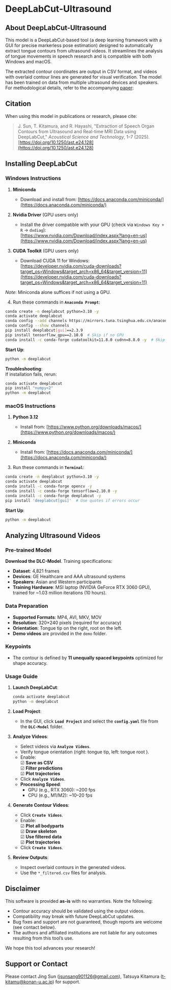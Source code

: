 # DeepLabCut-Ultrasound  

## About DeepLabCut-Ultrasound 
This model is a DeepLabCut-based tool (a deep learning framework with a GUI for precise markerless pose estimation) designed to automatically extract tongue contours from ultrasound videos. It streamlines the analysis of tongue movements in speech research and is compatible with both Windows and macOS.  

The extracted contour coordinates are output in CSV format, and videos with overlaid contour lines are generated for visual verification. The model has been trained on data from multiple ultrasound devices and speakers. For methodological details, refer to the accompanying [paper](https://doi.org/10.1250/ast.e24.128):  

## Citation  
When using this model in publications or research, please cite:  
> J. Sun, T. Kitamura, and R. Hayashi, "Extraction of Speech Organ Contours from Ultrasound and Real-time MRI Data using DeepLabCut," *Acoustical Science and Technology*, 1–7 (2025).  
> [https://doi.org/10.1250/ast.e24.128](https://doi.org/10.1250/ast.e24.128)  

## Installing DeepLabCut  
### Windows Instructions  
1. **Miniconda**  
   - Download and install from: [https://docs.anaconda.com/miniconda/](https://docs.anaconda.com/miniconda/)  

2. **Nvidia Driver** (GPU users only)  
   - Install the driver compatible with your GPU (check via `Windows Key + R` → `dxdiag`):  
   [https://www.nvidia.com/Download/index.aspx?lang=en-us](https://www.nvidia.com/Download/index.aspx?lang=en-us)  

3. **CUDA Toolkit** (GPU users only)  
   - Download CUDA 11 for Windows:  
   [https://developer.nvidia.com/cuda-downloads?target_os=Windows&target_arch=x86_64&target_version=11](https://developer.nvidia.com/cuda-downloads?target_os=Windows&target_arch=x86_64&target_version=11)  

*Note*: Miniconda alone suffices if not using a GPU.  

4. Run these commands in **`Anaconda Prompt`**:  
```bash
conda create -n deeplabcut python=3.10 -y
conda activate deeplabcut
conda config --add channels https://mirrors.tuna.tsinghua.edu.cn/anaconda/pkgs/main
conda config --show channels
pip install deeplabcut[gui]==2.3.9
pip install tensorflow_gpu==2.10.0  # Skip if no GPU
conda install -c conda-forge cudatoolkit=11.8.0 cudnn=8.8.0 -y  # Skip if no GPU
```

**Start Up**:  
```bash
python -m deeplabcut
```  

**Troubleshooting**:  
If installation fails, rerun:  
```bash
conda activate deeplabcut
pip install "numpy<2"
python -m deeplabcut
```  

### macOS Instructions  
1. **Python 3.12**  
   - Install from: [https://www.python.org/downloads/macos/](https://www.python.org/downloads/macos/)  

2. **Miniconda**  
   - Install from: [https://docs.anaconda.com/miniconda/](https://docs.anaconda.com/miniconda/)  

3. Run these commands in **`Terminal`**:  
```bash
conda create -n deeplabcut python=3.10 -y
conda activate deeplabcut
conda install -c conda-forge opencv -y
conda install -c conda-forge tensorflow=2.10.0 -y
conda install -c conda-forge deeplabcut -y
pip install 'deeplabcut[gui]'  # Use quotes if errors occur
```  

**Start Up**:  
```bash
python -m deeplabcut
```  

## Analyzing Ultrasound Videos  
### Pre-trained Model  
**Download the DLC-Model**. Training specifications:  
- **Dataset**: 4,821 frames  
- **Devices**: GE Healthcare and AAA ultrasound systems  
- **Speakers**: Asian and Western participants  
- **Training Hardware**: MSI laptop (NVIDIA GeForce RTX 3060 GPU), trained for ~1.03 million iterations (10 hours).  

### Data Preparation  
- **Supported Formats**: MP4, AVI, MKV, MOV  
- **Resolution**: 320×240 pixels (required for accuracy)  
- **Orientation**: Tongue tip on the right, root on the left.  
- **Demo videos** are provided in the `demo` folder.  

### Keypoints  
- The contour is defined by **11 unequally spaced keypoints** optimized for shape accuracy.  

### Usage Guide  
1. **Launch DeepLabCut**:  
   ```bash
   conda activate deeplabcut
   python -m deeplabcut
   ```  

2. **Load Project**:  
   - In the GUI, click **`Load Project`** and select the **`config.yaml`** file from the **`DLC-Model`** folder.  

3. **Analyze Videos**:  
   - Select videos via **`Analyze Videos`**.  
   - Verify tongue orientation (right: tongue tip, left: tongue root ).  
   - Enable:  
     ☑ **Save as CSV**  
     ☑ **Filter predictions**  
     ☑ **Plot trajectories**  
   - Click **`Analyze Videos`**.  
   - **Processing Speed**:  
     - GPU (e.g., RTX 3060): ~200 fps  
     - CPU (e.g., M1/M2): ~10–20 fps  

4. **Generate Contour Videos**:  
   - Click **`Create Videos`**.  
   - Enable:  
     ☑ **Plot all bodyparts**  
     ☑ **Draw skeleton**  
     ☑ **Use filtered data**  
     ☑ **Plot trajectories**  
   - Click **`Create Videos`**.  

5. **Review Outputs**:  
   - Inspect overlaid contours in the generated videos.  
   - Use the `*_filtered.csv` files for analysis.  

## Disclaimer  
This software is provided **as-is** with no warranties. Note the following:  
- Contour accuracy should be validated using the output videos.  
- Compatibility may break with future DeepLabCut updates.  
- Bug fixes and support are not guaranteed, though reports are welcome (see contact below).  
- The authors and affiliated institutions are not liable for any outcomes resulting from this tool’s use.  

We hope this tool advances your research!  

## Support or Contact  
Please contact Jing Sun (jsunsang901126@gmail.com), Tatsuya Kitamura (t-kitamu@konan-u.ac.jp) for support.
